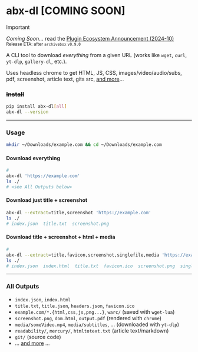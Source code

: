 # abx-dl [COMING SOON]

> [!IMPORTANT]  
> *Coming Soon...*  read the [Plugin Ecosystem Announcement (2024-10)](https://docs.sweeting.me/s/archivebox-plugin-ecosystem-announcement#%F0%9F%94%A2-For-the-minimalists-who-just-want-something-simple)  
> <sub>Release ETA: after `archivebox` `v0.9.0`</sub>


A CLI tool to download *everything* from a given URL (works like `wget`, `curl`, `yt-dlp`, `gallery-dl`, etc.).

Uses headless chrome to get HTML, JS, CSS, images/video/audio/subs, pdf, screenshot, article text, gits src, [and more](https://github.com/ArchiveBox/abx-dl#All-Outputs)...

### ~~Install~~

```bash
pip install abx-dl[all]
abx-dl --version
```

---

### Usage
```bash
mkdir ~/Downloads/example.com && cd ~/Downloads/example.com
```

#### Download everything
```bash
# 
abx-dl 'https://example.com'
ls ./
# <see All Outputs below>
```

#### Download just title + screenshot
```bash
abx-dl --extract=title,screenshot 'https://example.com'
ls ./
# index.json  title.txt  screenshot.png
```

#### Download title + screenshot + html + media
```bash
# 
abx-dl --extract=title,favicon,screenshot,singlefile,media 'https://example.com'
ls ./
# index.json  index.html  title.txt  favicon.ico  screenshot.png  singlefile.html  media/Some_video.mp4
```

---

### All Outputs

- `index.json`, `index.html`
- `title.txt`, `title.json`, `headers.json`, `favicon.ico`
- `example.com/*.{html,css,js,png...}`, `warc/`  (saved with `wget-lua`)
- `screenshot.png`, `dom.html`, `output.pdf` (rendered with `chrome`)
- `media/someVideo.mp4`, `media/subtitles`, ... (downloaded with `yt-dlp`)
- `readability/`, `mercury/`, `htmltotext.txt` (article text/markdown)
- `git/` (source code)
- ... [and more](https://github.com/ArchiveBox/ArchiveBox#output-formats) ...

